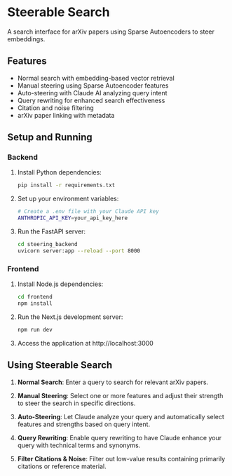 # Steerable Search

A search interface for arXiv papers using Sparse Autoencoders to steer embeddings.

## Features

- Normal search with embedding-based vector retrieval
- Manual steering using Sparse Autoencoder features
- Auto-steering with Claude AI analyzing query intent
- Query rewriting for enhanced search effectiveness
- Citation and noise filtering
- arXiv paper linking with metadata

## Setup and Running

### Backend

1. Install Python dependencies:
   ```bash
   pip install -r requirements.txt
   ```

2. Set up your environment variables:
   ```bash
   # Create a .env file with your Claude API key
   ANTHROPIC_API_KEY=your_api_key_here
   ```

3. Run the FastAPI server:
   ```bash
   cd steering_backend
   uvicorn server:app --reload --port 8000
   ```

### Frontend

1. Install Node.js dependencies:
   ```bash
   cd frontend
   npm install
   ```

2. Run the Next.js development server:
   ```bash
   npm run dev
   ```

3. Access the application at http://localhost:3000

## Using Steerable Search

1. **Normal Search**: Enter a query to search for relevant arXiv papers.

2. **Manual Steering**: Select one or more features and adjust their strength to steer the search in specific directions.

3. **Auto-Steering**: Let Claude analyze your query and automatically select features and strengths based on query intent.

4. **Query Rewriting**: Enable query rewriting to have Claude enhance your query with technical terms and synonyms.

5. **Filter Citations & Noise**: Filter out low-value results containing primarily citations or reference material.